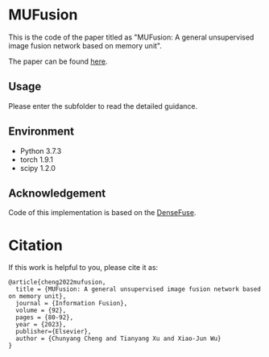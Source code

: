 # MUFusion
This is the code of the paper titled as "MUFusion: A general unsupervised image fusion network based on memory unit". 

The paper can be found [here](https://www.sciencedirect.com/science/article/abs/pii/S1566253522002202).

## Usage
Please enter the subfolder to read the detailed guidance.

## Environment
- Python 3.7.3
- torch 1.9.1
- scipy 1.2.0

## Acknowledgement
Code of this implementation is based on the [DenseFuse](https://github.com/hli1221/densefuse-pytorch).

# Citation
If this work is helpful to you, please cite it as:
```
@article{cheng2022mufusion,
  title = {MUFusion: A general unsupervised image fusion network based on memory unit},
  journal = {Information Fusion},
  volume = {92},
  pages = {80-92},
  year = {2023},
  publisher={Elsevier},
  author = {Chunyang Cheng and Tianyang Xu and Xiao-Jun Wu}
}
```
